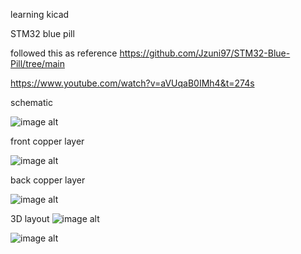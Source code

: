 learning kicad

STM32 blue pill

followed this as reference
https://github.com/Jzuni97/STM32-Blue-Pill/tree/main

https://www.youtube.com/watch?v=aVUqaB0IMh4&t=274s

schematic

![image alt](https://github.com/FarhanMasud31/5th-kicad/blob/db5e809cea1cdbe2aa1d1a399704980fbbe746d3/Screenshot%202025-07-11%20195836.png)

front copper layer

![image alt](https://github.com/FarhanMasud31/5th-kicad/blob/db5e809cea1cdbe2aa1d1a399704980fbbe746d3/Screenshot%202025-07-11%20195848.png)

back copper layer

![image alt](https://github.com/FarhanMasud31/5th-kicad/blob/db5e809cea1cdbe2aa1d1a399704980fbbe746d3/Screenshot%202025-07-11%20195856.png)

3D layout
![image alt](https://github.com/FarhanMasud31/5th-kicad/blob/db5e809cea1cdbe2aa1d1a399704980fbbe746d3/Screenshot%202025-07-11%20195911.png)


![image alt](https://github.com/FarhanMasud31/5th-kicad/blob/db5e809cea1cdbe2aa1d1a399704980fbbe746d3/Screenshot%202025-07-11%20195921.png)
